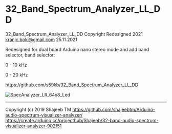 # 32_Band_Spectrum_Analyzer_LL_DD
32_Band_Spectrum_Analyzer_LL_DD
Copyright Redesigned 2021 kranjc.boki@gmail.com
25.11.2021

Redesigned for dual board Arduino nano stereo mode and add band selector,
band selector:

0 - 10 kHz

0 - 20 kHz

https://github.com/s59kb/32_Band_Spectrum_Analyzer_LL_DD

![SpecAnalyzer_LR_64x8_Led](https://user-images.githubusercontent.com/45337128/158030893-eba3d952-b4fb-4604-ad98-1d8cfe894678.jpg)

--------------------------------------------------------------------------
Copyright (c) 2019 Shajeeb TM
https://github.com/shajeebtm/Arduino-audio-spectrum-visualizer-analyzer/
https://create.arduino.cc/projecthub/Shajeeb/32-band-audio-spectrum-visualizer-analyzer-902f51
